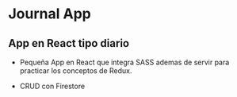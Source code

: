 # Journal App

## App en React tipo diario

* Pequeña App en React que integra SASS ademas de servir para practicar los conceptos de Redux.

* CRUD con Firestore 


